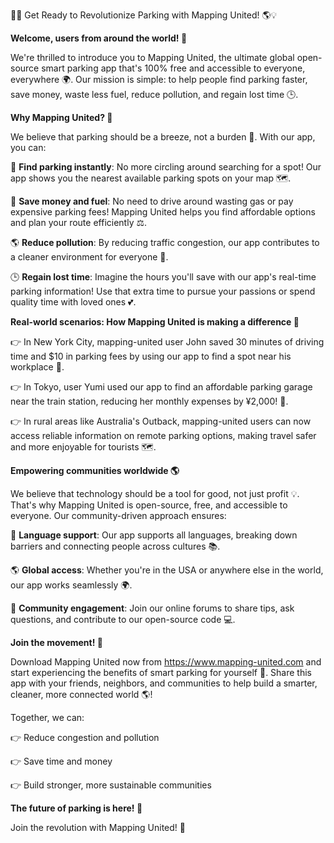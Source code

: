 🚗💨 Get Ready to Revolutionize Parking with Mapping United! 🌎💡

**Welcome, users from around the world! 💖**

We're thrilled to introduce you to Mapping United, the ultimate global open-source smart parking app that's 100% free and accessible to everyone, everywhere 🌍. Our mission is simple: to help people find parking faster, save money, waste less fuel, reduce pollution, and regain lost time 🕒.

**Why Mapping United? 🤔**

We believe that parking should be a breeze, not a burden 💪. With our app, you can:

📍 **Find parking instantly**: No more circling around searching for a spot! Our app shows you the nearest available parking spots on your map 🗺️.

💸 **Save money and fuel**: No need to drive around wasting gas or pay expensive parking fees! Mapping United helps you find affordable options and plan your route efficiently ⚖️.

🌎 **Reduce pollution**: By reducing traffic congestion, our app contributes to a cleaner environment for everyone 🌿.

🕒 **Regain lost time**: Imagine the hours you'll save with our app's real-time parking information! Use that extra time to pursue your passions or spend quality time with loved ones 💕.

**Real-world scenarios: How Mapping United is making a difference 🌟**

👉 In New York City, mapping-united user John saved 30 minutes of driving time and $10 in parking fees by using our app to find a spot near his workplace 🗽️.

👉 In Tokyo, user Yumi used our app to find an affordable parking garage near the train station, reducing her monthly expenses by ¥2,000! 🚂.

👉 In rural areas like Australia's Outback, mapping-united users can now access reliable information on remote parking options, making travel safer and more enjoyable for tourists 🗺️.

**Empowering communities worldwide 🌎**

We believe that technology should be a tool for good, not just profit 💡. That's why Mapping United is open-source, free, and accessible to everyone. Our community-driven approach ensures:

🤝 **Language support**: Our app supports all languages, breaking down barriers and connecting people across cultures 📚.

🌎 **Global access**: Whether you're in the USA or anywhere else in the world, our app works seamlessly 🌍.

👥 **Community engagement**: Join our online forums to share tips, ask questions, and contribute to our open-source code 💻.

**Join the movement! 🚀**

Download Mapping United now from https://www.mapping-united.com and start experiencing the benefits of smart parking for yourself 📲. Share this app with your friends, neighbors, and communities to help build a smarter, cleaner, more connected world 🌎!

Together, we can:

👉 Reduce congestion and pollution

👉 Save time and money

👉 Build stronger, more sustainable communities

**The future of parking is here! 🚀**

Join the revolution with Mapping United! 💖
